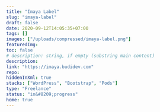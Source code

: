```yaml
---
title: "Imaya Label"
slug: "imaya-label"
draft: false
date: 2020-09-12T14:05:35+07:00
tags: []
images: ["/uploads/compressed/imaya-label.png"]
featuredImg:
toc: false
# description: string, if empty (substring main content)
description:
link: "https://imaya.budidev.com"
repo:
hiddenInXml: true
stacks: ["WordPress", "Bootstrap", "Pods"]
type: "Freelance"
status: "in&#8209;progress"
home: true
---
```

